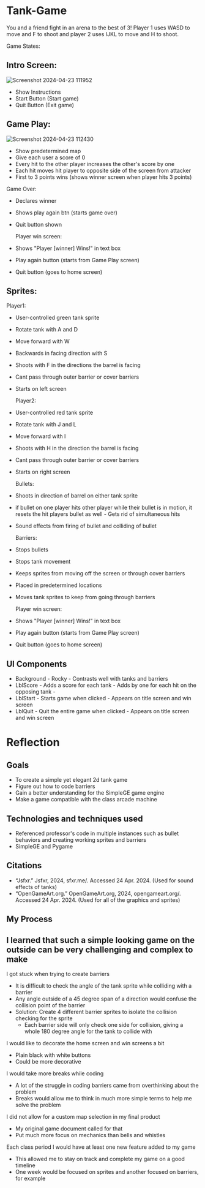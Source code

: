 # Tank-Game

You and a friend fight in an arena to the best of 3! Player 1 uses WASD to move and F to shoot and player 2 uses IJKL to move and H to shoot.

Game States:

## Intro Screen:
![Screenshot 2024-04-23 111952](https://github.com/Oij13/Tank-Game/assets/156932008/232f0378-cff2-41ec-b2d7-741ea41ade4a)

- Show Instructions
- Start Button (Start game)
- Quit Button (Exit game)

## Game Play:
![Screenshot 2024-04-23 112430](https://github.com/Oij13/Tank-Game/assets/156932008/cecee3c8-b94a-47b2-b63c-7c7770c1833b)

- Show predetermined map
- Give each user a score of 0
- Every hit to the other player increases the other's score by one
- Each hit moves hit player to opposite side of the screen from attacker
- First to 3 points wins (shows winner screen when player hits 3 points)

Game Over:
- Declares winner
- Shows play again btn (starts game over)
- Quit button shown

  Player win screen:
- Shows "Player [winner] Wins!" in text box
- Play again button (starts from Game Play screen)
- Quit button (goes to home screen)

  


## Sprites:
  Player1:
- User-controlled green tank sprite
- Rotate tank with A and D
- Move forward with W
- Backwards in facing direction with S
- Shoots with F in the directions the barrel is facing
- Cant pass through outer barrier or cover barriers
- Starts on left screen

  Player2:
- User-controlled red tank sprite
- Rotate tank with J and L
- Move forward with I
- Shoots with H in the direction the barrel is facing
- Cant pass through outer barrier or cover barriers
- Starts on right screen

  Bullets:
- Shoots in direction of barrel on either tank sprite
- if bullet on one player hits other player while their bullet is in motion, it resets the hit players bullet as well
      - Gets rid of simultaneous hits
- Sound effects from firing of bullet and colliding of bullet

  Barriers:
- Stops bullets
- Stops tank movement
- Keeps sprites from moving off the screen or through cover barriers
- Placed in predetermined locations
- Moves tank sprites to keep from going through barriers

  Player win screen:
- Shows "Player [winner] Wins!" in text box
- Play again button (starts from Game Play screen)
- Quit button (goes to home screen)

## UI Components
- Background
      - Rocky
      - Contrasts well with tanks and barriers
- LblScore
      - Adds a score for each tank
      - Adds by one for each hit on the opposing tank
      -
- LblStart
      - Starts game when clicked
      - Appears on title screen and win screen
- LblQuit
      - Quit the entire game when clicked
      - Appears on title screen and win screen




# Reflection

## Goals
- To create a simple yet elegant 2d tank game
- Figure out how to code barriers
- Gain a better understanding for the SimpleGE game engine
- Make a game compatible with the class arcade machine

## Technologies and techniques used
- Referenced professor's code in multiple instances such as bullet behaviors and creating working sprites and barriers
- SimpleGE and Pygame

## Citations
- “Jsfxr.” Jsfxr, 2024, sfxr.me/. Accessed 24 Apr. 2024.  (Used for sound effects of tanks)
- “OpenGameArt.org.” OpenGameArt.org, 2024, opengameart.org/. Accessed 24 Apr. 2024. (Used for all of the graphics and sprites)

## My Process
I learned that such a simple looking game on the outside can be very challenging and complex to make
- 

I got stuck when trying to create barriers
- It is difficult to check the angle of the tank sprite while colliding with a barrier
- Any angle outside of a 45 degree span of a direction would confuse the collision point of the barrier
- Solution: Create 4 different barrier sprites to isolate the collision checking for the sprite
    - Each barrier side will only check one side for collision, giving a whole 180 degree angle for the tank to collide with
 
I would like to decorate the home screen and win screens a bit
- Plain black with white buttons
- Could be more decorative

I would take more breaks while coding
- A lot of the struggle in coding barriers came from overthinking about the problem
- Breaks would allow me to think in much more simple terms to help me solve the problem

I did not allow for a custom map selection in my final product
- My original game document called for that
- Put much more focus on mechanics than bells and whistles

Each class period I would have at least one new feature added to my game
- This allowed me to stay on track and complete my game on a good timeline
- One week would be focused on sprites and another focused on barriers, for example



‌





  
